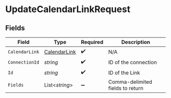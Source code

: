 # UpdateCalendarLinkRequest


## Fields

| Field                                                   | Type                                                    | Required                                                | Description                                             |
| ------------------------------------------------------- | ------------------------------------------------------- | ------------------------------------------------------- | ------------------------------------------------------- |
| `CalendarLink`                                          | [CalendarLink](../../Models/Components/CalendarLink.md) | :heavy_check_mark:                                      | N/A                                                     |
| `ConnectionId`                                          | *string*                                                | :heavy_check_mark:                                      | ID of the connection                                    |
| `Id`                                                    | *string*                                                | :heavy_check_mark:                                      | ID of the Link                                          |
| `Fields`                                                | List<*string*>                                          | :heavy_minus_sign:                                      | Comma-delimited fields to return                        |